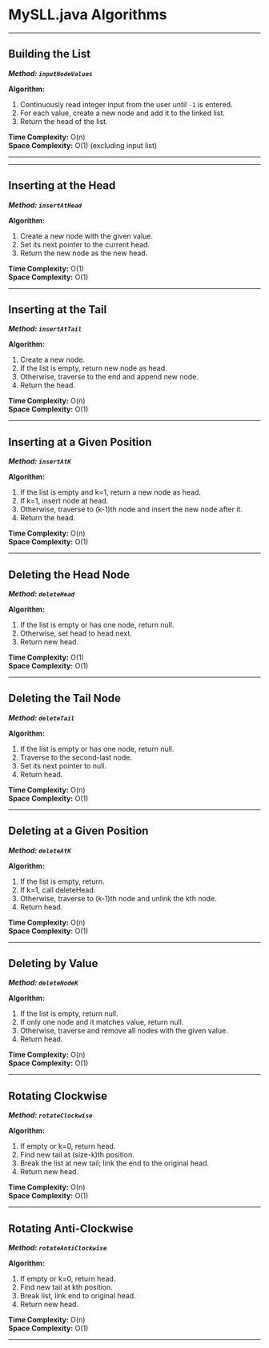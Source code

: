 # MySLL.java Algorithms

---

## Building the List
**_Method: `inputNodeValues`_**

**Algorithm:**  
1. Continuously read integer input from the user until `-1` is entered.  
2. For each value, create a new node and add it to the linked list.  
3. Return the head of the list.

**Time Complexity:** O(n)  
**Space Complexity:** O(1) (excluding input list)

---
---

## Inserting at the Head
**_Method: `insertAtHead`_**

**Algorithm:**  
1. Create a new node with the given value.  
2. Set its next pointer to the current head.  
3. Return the new node as the new head.

**Time Complexity:** O(1)  
**Space Complexity:** O(1)

---

## Inserting at the Tail
**_Method: `insertAtTail`_**

**Algorithm:**  
1. Create a new node.  
2. If the list is empty, return new node as head.  
3. Otherwise, traverse to the end and append new node.  
4. Return the head.

**Time Complexity:** O(n)  
**Space Complexity:** O(1)

---

## Inserting at a Given Position
**_Method: `insertAtK`_**

**Algorithm:**  
1. If the list is empty and k=1, return a new node as head.  
2. If k=1, insert node at head.  
3. Otherwise, traverse to (k-1)th node and insert the new node after it.  
4. Return the head.

**Time Complexity:** O(n)  
**Space Complexity:** O(1)

---
## Deleting the Head Node
**_Method: `deleteHead`_**

**Algorithm:**  
1. If the list is empty or has one node, return null.  
2. Otherwise, set head to head.next.  
3. Return new head.

**Time Complexity:** O(1)  
**Space Complexity:** O(1)

---

## Deleting the Tail Node
**_Method: `deleteTail`_**

**Algorithm:**  
1. If the list is empty or has one node, return null.  
2. Traverse to the second-last node.  
3. Set its next pointer to null.  
4. Return head.

**Time Complexity:** O(n)  
**Space Complexity:** O(1)

---

## Deleting at a Given Position
**_Method: `deleteAtK`_**

**Algorithm:**  
1. If the list is empty, return.  
2. If k=1, call deleteHead.  
3. Otherwise, traverse to (k-1)th node and unlink the kth node.  
4. Return head.

**Time Complexity:** O(n)  
**Space Complexity:** O(1)

---

## Deleting by Value
**_Method: `deleteNodeK`_**

**Algorithm:**  
1. If the list is empty, return null.  
2. If only one node and it matches value, return null.  
3. Otherwise, traverse and remove all nodes with the given value.  
4. Return head.

**Time Complexity:** O(n)  
**Space Complexity:** O(1)

---
## Rotating Clockwise
**_Method: `rotateClockwise`_**

**Algorithm:**  
1. If empty or k=0, return head.  
2. Find new tail at (size-k)th position.  
3. Break the list at new tail; link the end to the original head.  
4. Return new head.

**Time Complexity:** O(n)  
**Space Complexity:** O(1)

---

## Rotating Anti-Clockwise
**_Method: `rotateAntiClockwise`_**

**Algorithm:**  
1. If empty or k=0, return head.  
2. Find new tail at kth position.  
3. Break list, link end to original head.  
4. Return new head.

**Time Complexity:** O(n)  
**Space Complexity:** O(1)

---
